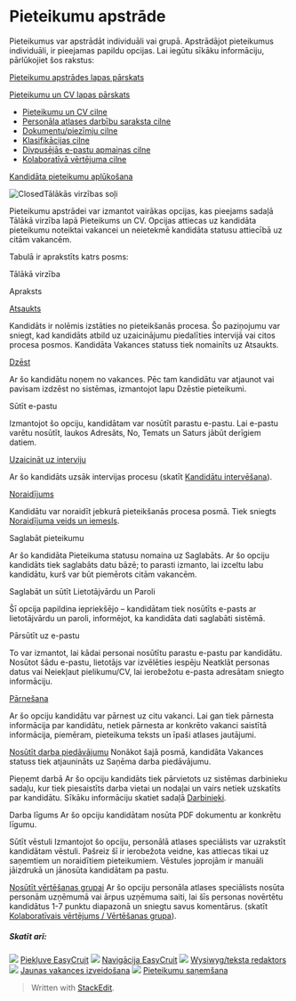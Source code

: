 # Pieteikumu apstrāde

Pieteikumus var apstrādāt individuāli vai grupā. Apstrādājot pieteikumus individuāli, ir pieejamas papildu opcijas. Lai iegūtu sīkāku informāciju, pārlūkojiet šos rakstus:

[Pieteikumu apstrādes lapas pārskats](application_handling_page_overview.htm)

[Pieteikumu un CV lapas pārskats](application_and_cv_page_overview.htm)

-   [Pieteikumu un CV cilne](application_and_cv_tab.htm)
-   [Personāla atlases darbību saraksta cilne](recruitment_activities_list_tab.htm)
-   [Dokumentu/piezīmju cilne](documents_notes_tab.htm)
-   [Klasifikācijas cilne](classification_tab.htm)
-   [Divpusējās e-pastu apmaiņas cilne](two_way_email_tab.htm)
-   [Kolaboratīvā vērtējuma cilne](collaborative_rating_tab.htm)

[Kandidāta pieteikumu aplūkošana](viewing_a_candidates_multiple_applications.htm)

![Closed](../Skins/Default/Stylesheets/Images/transparent.gif)Tālākās virzības soļi

Pieteikumu apstrādei var izmantot vairākas opcijas, kas pieejams sadaļā  Tālākā virzība  lapā  Pieteikums un CV. Opcijas attiecas uz kandidāta pieteikumu noteiktai vakancei un neietekmē kandidāta statusu attiecībā uz citām vakancēm.

Tabulā ir aprakstīts katrs posms:

Tālākā virzība

Apraksts

[Atsaukts](rejecting_and_withdrawing_an_applicant.htm)

Kandidāts ir nolēmis izstāties no pieteikšanās procesa. Šo paziņojumu var sniegt, kad kandidāts atbild uz uzaicinājumu piedalīties intervijā vai citos procesa posmos. Kandidāta  Vakances statuss  tiek nomainīts uz  Atsaukts.

[Dzēst](deleting_an_applicant.htm)

Ar šo kandidātu noņem no vakances. Pēc tam kandidātu var atjaunot vai pavisam izdzēst no sistēmas, izmantojot lapu  Dzēstie pieteikumi.

Sūtīt e-pastu

Izmantojot šo opciju, kandidātam var nosūtīt parastu e-pastu. Lai e-pastu varētu nosūtīt, laukos  Adresāts,  No,  Temats  un  Saturs  jābūt derīgiem datiem.

[Uzaicināt uz interviju](interviewing_applicants.htm)

Ar šo kandidāts uzsāk intervijas procesu (skatīt  [Kandidātu intervēšana](interviewing_applicants.htm)).

[Noraidījums](rejecting_and_withdrawing_an_applicant.htm)

Kandidātu var noraidīt jebkurā pieteikšanās procesa posmā. Tiek sniegts  [Noraidījuma veids un iemesls](rejecting_and_withdrawing_an_applicant.htm).

Saglabāt pieteikumu

Ar šo kandidāta  Pieteikuma statusu  nomaina uz  Saglabāts. Ar šo opciju kandidāts tiek saglabāts datu bāzē; to parasti izmanto, lai izceltu labu kandidātu, kurš var būt piemērots citām vakancēm.

Saglabāt un sūtīt Lietotājvārdu un Paroli

Šī opcija papildina iepriekšējo – kandidātam tiek nosūtīts e-pasts ar lietotājvārdu un paroli, informējot, ka kandidāta dati saglabāti sistēmā.

Pārsūtīt uz e-pastu

To var izmantot, lai kādai personai nosūtītu parastu e-pastu par kandidātu. Nosūtot šādu e-pastu, lietotājs var izvēlēties iespēju Neatklāt personas datus vai Neiekļaut pielikumu/CV, lai ierobežotu e-pasta adresātam sniegto informāciju.

[Pārnešana](transferring_applicants.htm)

Ar šo opciju kandidātu var pārnest uz citu vakanci. Lai gan tiek pārnesta informācija par kandidātu, netiek pārnesta ar konkrēto vakanci saistītā informācija, piemēram, pieteikuma teksts un īpaši atlases jautājumi.

[Nosūtīt darba piedāvājumu](making_an_offer_to_an_applicant.htm)
Nonākot šajā posmā, kandidāta Vakances statuss tiek atjaunināts uz Saņēma darba piedāvājumu.

Pieņemt darbā
Ar šo opciju kandidāts tiek pārvietots uz sistēmas darbinieku sadaļu, kur tiek piesaistīts darba vietai un nodaļai un vairs netiek uzskatīts par kandidātu. Sīkāku informāciju skatiet sadaļā  [Darbinieki](guide_for_users_employees.htm).

Darba līgums
Ar šo opciju kandidātam nosūta PDF dokumentu ar konkrētu līgumu.

Sūtīt vēstuli
Izmantojot šo opciju, personālā atlases speciālists var uzrakstīt kandidātam vēstuli. Pašreiz šī ir ierobežota veidne, kas attiecas tikai uz saņemtiem un noraidītiem pieteikumiem. Vēstules joprojām ir manuāli jāizdrukā un jānosūta kandidātam pa pastu.

[Nosūtīt vērtēšanas grupai](collaborative_rating_panel_review.htm)
Ar šo opciju personāla atlases speciālists nosūta personām uzņēmumā vai ārpus uzņēmuma saiti, lai šīs personas novērtētu kandidātus 1-7 punktu diapazonā un sniegtu savus komentārus. (skatīt  [Kolaboratīvais vērtējums / Vērtēšanas grupa](collaborative_rating_panel_review.htm)).

##### Skatīt arī:

![](../Resources/Images/icon-document-link.png)  [Piekļuve EasyCruit](accessing_easycruit.htm)
![](../Resources/Images/icon-document-link.png)  [Navigācija EasyCruit](navigation_in_easycruit.htm)
![](../Resources/Images/icon-document-link.png)  [Wysiwyg/teksta redaktors](wysiwyg_text_editor.htm)
![](../Resources/Images/icon-document-link.png)  [Jaunas vakances izveidošana](creating_a_new_vacancy.htm)
![](../Resources/Images/icon-document-link.png)  [Pieteikumu saņemšana](receiving_applications.htm)


> Written with [StackEdit](https://stackedit.io/).
<!--stackedit_data:
eyJoaXN0b3J5IjpbMTM1NTQ1MjMxMV19
-->